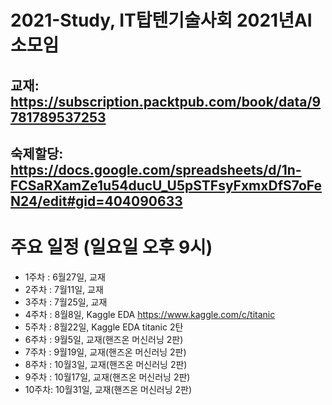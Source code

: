 # 2021-Study, IT탑텐기술사회 2021년AI소모임
## 교재: https://subscription.packtpub.com/book/data/9781789537253
## 숙제할당: https://docs.google.com/spreadsheets/d/1n-FCSaRXamZe1u54ducU_U5pSTFsyFxmxDfS7oFeN24/edit#gid=404090633

# 주요 일정 (일요일 오후 9시)
- 1주차 : 6월27일, 교재
- 2주차 : 7월11일, 교재
- 3주차 : 7월25일, 교재
- 4주차 : 8월8일, Kaggle EDA https://www.kaggle.com/c/titanic
- 5주차 : 8월22일, Kaggle EDA titanic 2탄
- 6주차 : 9월5일, 교재(핸즈온 머신러닝 2판)
- 7주차 : 9월19일, 교재(핸즈온 머신러닝 2판)
- 8주차 : 10월3일, 교재(핸즈온 머신러닝 2판)
- 9주차 : 10월17일, 교재(핸즈온 머신러닝 2판)
- 10주차: 10월31일, 교재(핸즈온 머신러닝 2판)



